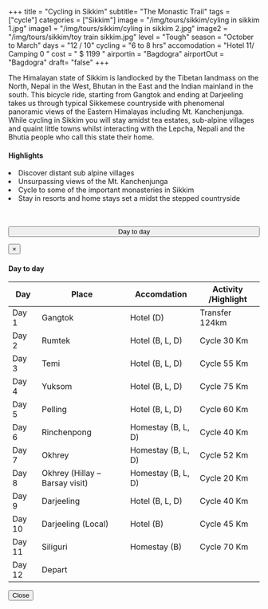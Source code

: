 +++
title = "Cycling in Sikkim"
subtitle= "The Monastic Trail"
tags = ["cycle"]
categories = ["Sikkim"]
image = "/img/tours/sikkim/cyling in sikkim 1.jpg"
image1 = "/img/tours/sikkim/cyling in sikkim 2.jpg"
image2 = "/img/tours/sikkim/toy train sikkim.jpg"
level =  "Tough" 
season =  "October to March"
days =  "12 / 10"
cycling = "6 to 8 hrs"
accomodation = "Hotel 11/ Camping 0 "
cost = " $ 1199 "
airportin = "Bagdogra"
airportOut =  "Bagdogra"
draft= "false"
+++


<div class="col-sm-8 desc">
<p>
The Himalayan state of Sikkim is landlocked by the Tibetan landmass on the North, Nepal in the West, Bhutan in the East and the Indian mainland in the south. This bicycle ride, starting from Gangtok and ending at Darjeeling takes us through typical Sikkemese countryside with phenomenal panoramic views of the Eastern Himalayas including Mt. Kanchenjunga. While cycling in Sikkim you will stay amidst tea estates, sub-alpine villages and quaint little towns whilst interacting with the Lepcha, Nepali and the Bhutia people who call this state their home.
</div>

<div class = "col-sm-3 high">
<h4>Highlights</h4>
<li> Discover distant sub alpine villages
<li> Unsurpassing views of the Mt. Kanchenjunga
<li> Cycle to some of the important monasteries in Sikkim
<li> Stay in resorts and home stays set a midst the stepped countryside


<br><br>
<button type="button" class="btn btn-main" data-toggle="modal" data-target="#dayModal" style="width: 100%; padding: 0px 0px 0px -40px;">
Day to day</button></div>
<!-- Modal -->
<div id="dayModal" class="modal fade" role="dialog">
<div class="modal-dialog">
<!-- Modal content-->
<div class="modal-content">
<div class="modal-header">
<button type="button" class="close" data-dismiss="modal">&times;</button>
<h4 class="modal-title">Day to day</h4>
</div>
<div class="modal-body">
<div class="col-sm-3 table">

<table >
<thead>
<tr>
<th> 
<div class="itinicon">
<i class="ion-android-calendar"></i></div>
<div class="list-text"> 
Day   
</th>
<th>
<div class="itinicon">
<i class="ion-android-locate"></i></div>
<div class="list-text">  
Place   </th>
<th>
<div class="itinicon">
<i class="ion-android-home"></i></div>
<div class="list-text"> 
Accomdation  </th>
<th>
<div class="itinicon">
<i class="ion-android-bicycle"></i></div>
<div class="list-text">  
Activity /Highlight </th>
</tr></thead>
<tbody>

<tr><td>Day 1</td><td>Gangtok</td><td>Hotel (D)</td><td>Transfer 124km</td>
<tr><td>Day 2</td><td>Rumtek </td><td>Hotel (B, L, D)</td><td> Cycle 30 Km</td>
<tr><td>Day 3</td><td>Temi </td><td>Hotel (B, L, D)</td><td> Cycle 55 Km</td>
<tr><td>Day 4</td><td>Yuksom </td><td>Hotel (B, L, D)</td><td> Cycle 75 Km</td>
<tr><td>Day 5</td><td>Pelling </td><td>Hotel (B, L, D)</td><td> Cycle 60 Km</td>
<tr><td>Day 6</td><td>Rinchenpong</td><td> Homestay (B, L, D)</td><td> Cycle 40 Km</td>
<tr><td>Day 7</td><td>Okhrey</td><td> Homestay (B, L, D)</td><td> Cycle 52 Km</td>
<tr><td>Day 8</td><td>Okhrey (Hillay – Barsay visit)</td><td> Homestay (B, L, D)</td><td> Cycle 20 Km</td>
<tr><td>Day 9</td><td>Darjeeling</td><td>Hotel (B, L, D)</td><td> Cycle 40 Km</td>
<tr><td>Day 10</td><td>Darjeeling (Local)</td><td> Hotel (B)</td><td> Cycle 45 Km</td>
<tr><td>Day 11</td><td>Siliguri</td><td> Homestay (B)</td><td> Cycle 70 Km</td>
<tr><td>Day 12</td><td>Depart</td><td></td><td></td>

</tbody>
</table></div>
</div>
<div class="modal-footer">
<button type="button" class="btn btn-main" data-dismiss="modal">Close</button>
</div>
</div>
</div>
</div>
</div>
</div>


<br><br>

<div id="mapid" style="width: 100%; height: 400px;"></div>
<script>
	var mymap = L.map('mapid').setView([27.015617915, 88.2134910583496], 9);
	L.tileLayer('https://tile.thunderforest.com/cycle/{z}/{x}/{y}.png?apikey=10771ad162c94f459d234529910e1de0', {
	attribution: '&copy; <a href="http://www.thunderforest.com/">Thunderforest</a>, &copy; <a href="http://www.openstreetmap.org/copyright">OpenStreetMap</a>',
	apikey: '<your apikey>', 
    maxZoom: 22,
		id: 'mapbox.streets'
	}).addTo(mymap);
	var cycleIcon = L.icon({
    iconUrl: '/img/cycle.svg',
    iconSize:     [20, 20], // size of the icon
    iconAnchor:   [1, 2], // point of the icon which will correspond to marker's location
    popupAnchor:  [5, 5] // point from which the popup should open relative to the iconAnchor
}); 
var geojson = {
	"type": "FeatureCollection",
	"features": [
		{
			"type": "Feature",
			"geometry": {
				"type": "Point",
				"coordinates": [88.6134910583496, 27.330986181693344]
			},
			"properties": {
				"name": "GANGTOK",
				"type": "Generic",
				"ele": "1641.0"
			}
		},
		{
			"type": "Feature",
			"geometry": {
				"type": "Point",
				"coordinates": [88.56109142303467, 27.28638684872434]
			},
			"properties": {
				"name": "RUMTEK",
				"type": "Generic",
				"ele": "1620.0"
			}
		},
		{
			"type": "Feature",
			"geometry": {
				"type": "Point",
				"coordinates": [88.42796802520752, 27.238396382546334]
			},
			"properties": {
				"name": "TEMI",
				"type": "Generic",
				"ele": "1337.0"
			}
		},
		{
			"type": "Feature",
			"geometry": {
				"type": "Point",
				"coordinates": [88.216288, 27.369072]
			},
			"properties": {
				"name": "YUKSOM",
				"type": "Generic",
				"ele": "1774.0"
			}
		},
		{
			"type": "Feature",
			"geometry": {
				"type": "Point",
				"coordinates": [88.2351279258728, 27.300602024188137]
			},
			"properties": {
				"name": "PELLING",
				"type": "Generic",
				"ele": "1936.0"
			}
		},
		{
			"type": "Feature",
			"geometry": {
				"type": "Point",
				"coordinates": [88.26900959014893, 27.242211962678944]
			},
			"properties": {
				"name": "RINCHENPONG",
				"type": "Generic",
				"ele": "1584.0"
			}
		},
		{
			"type": "Feature",
			"geometry": {
				"type": "Point",
				"coordinates": [88.10301303863525, 27.1411313064203]
			},
			"properties": {
				"name": "OKHREY",
				"type": "Generic",
				"ele": "2057.0"
			}
		},
		{
			"type": "Feature",
			"geometry": {
				"type": "Point",
				"coordinates": [88.2621431350708, 27.03713052159677]
			},
			"properties": {
				"name": "DARJEELING",
				"type": "Generic",
				"ele": "2075.0"
			}
		},
		{
			"type": "Feature",
			"geometry": {
				"type": "Point",
				"coordinates": [88.43000650405884, 26.71561791508631]
			},
			"properties": {
				"name": "SILIGURI",
				"type": "Generic",
				"ele": "128.0"
			}
		},
		{
			"type": "Feature",
			"geometry": {
				"type": "MultiLineString",
				"coordinates": [[[88.3208084, 26.6825979, 126.0], [88.6170959, 27.3309432, 1692.0], [88.5615634, 27.2857968, 1617.0], [88.42785, 27.2389916, 1335.0], [88.2169532, 27.3691042, 1770.0], [88.2354497, 27.3009553, 1931.0], [88.2698678, 27.2421356, 1602.0], [88.101747, 27.1411975, 2052.0], [88.2633018, 27.0368856, 2108.0], [88.4308433, 26.7162552, 127.0], [88.3237266, 26.6834366, 127.0]]],
				"bbox": [88.6170959, 27.3691042, 88.101747, 26.6825979]
			},
			"properties": {
				"name": "Sikkim - website",
				"src": "https://www.gpsies.com/map.do?fileId=lyzhohcdrcsmvcqj",
				"desc": "Generated by GPSies.com https://www.gpsies.com/"
			}
		}
	]
}
L.geoJSON(geojson, {
	style : function(feature) {
		return{
			color: '#000'
		}
	},
	pointToLayer: function (geoJsonPoint, latlong) {
		return L.marker(latlong, {
			icon: cycleIcon
		})
		},
	onEachFeature: function(feature, layer){
		if(feature.geometry.type==='Point'){
			layer.bindPopup(feature.properties.name);
		}
	}	
}).addTo(mymap);  
// Disable mousewheel zoom
	mymap.scrollWheelZoom.disable();
</script>

</div>
